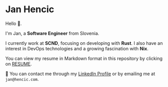 Jan Hencic
==========

Hello 👋.

I'm Jan, a **Software Engineer** from Slovenia.

I currently work at **SCND**, focusing on developing with **Rust**.
I also have an interest in DevOps technologies and a growing fascination with **Nix**.

You can view my resume in Markdown format in this repository by clicking on [RESUME](./RESUME.md).

💬 You can contact me through my [LinkedIn Profile](https://www.linkedin.com/in/jannh/) or by emailing me at `jan@hencic.com`.
